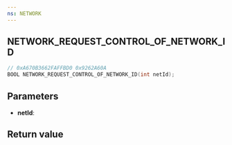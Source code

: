```yaml
---
ns: NETWORK
---
```

## NETWORK_REQUEST_CONTROL_OF_NETWORK_ID

```c
// 0xA670B3662FAFFBD0 0x9262A60A
BOOL NETWORK_REQUEST_CONTROL_OF_NETWORK_ID(int netId);
```


## Parameters
* **netId**: 

## Return value
